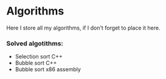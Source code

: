# Algorithms
Here I store all my algorithms, if I don't forget to place it here.

### Solved algotithms:

- Selection sort C++
- Bubble sort C++
- Bubble sort x86 assembly
